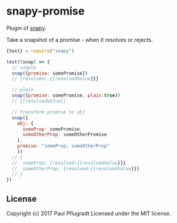 # snapy-promise

Plugin of [snapy](https://github.com/snapyjs/snapy).

Take a snapshot of a promise - when it resolves or rejects.

```js
{test} = require("snapy")

test((snap) => {
  // simple
  snap({promise: somePromise})
  // {resolved: {{resolvedValue}}}

  // plain
  snap({promise: somePromise, plain:true})
  // {{resolvedValue}}

  // transform promise to obj
  snap({
    obj: {
      someProp: somePromise,
      someOtherProp: someOtherPromise
    },
    promise: "someProp, someOtherProp"
    })
  // {
  //  someProp: {resolved:{{resolvedValue}}}
  //  someOtherProp: {resolved:{{resolvedValue}}}
  // }
})
```

## License
Copyright (c) 2017 Paul Pflugradt
Licensed under the MIT license.
